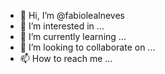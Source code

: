 - 👋 Hi, I’m @fabiolealneves
- 👀 I’m interested in ...
- 🌱 I’m currently learning ...
- 💞️ I’m looking to collaborate on ...
- 📫 How to reach me ...

<!---
fabiolealneves/fabiolealneves is a ✨ special ✨ repository because its `README.md` (this file) appears on your GitHub profile.
You can click the Preview link to take a look at your changes.
--->
